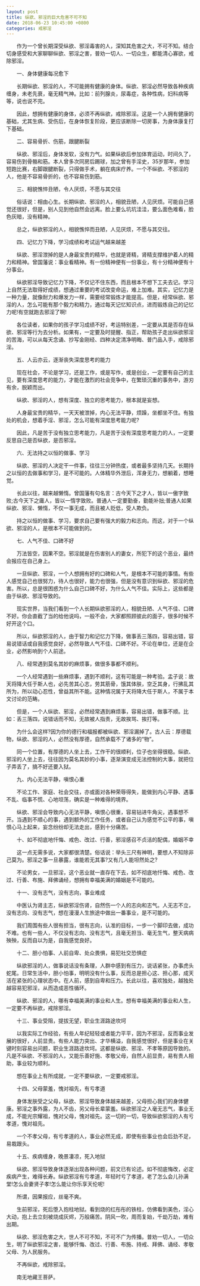 ```yaml
---
layout: post
title: 纵欲、邪淫的巨大危害不可不知
date: 2018-06-23 10:45:00 +0800
categories: 戒邪淫
---
```


　　作为一个曾长期深受纵欲、邪淫毒害的人，深知其危害之大，不可不知。结合切身感受和大家聊聊纵欲、邪淫之害，普劝一切人、一切众生，都能清心寡欲，戒除邪淫。
　　一、身体健康每况愈下
　　长期纵欲、邪淫的人，不可能拥有健康的身体。纵欲、邪淫必然导致各种疾病缠身，未老先衰，毫无精气神。比如：前列腺炎，尿毒症，各种性病，妇科病等等，说也说不完。
　　因此，想拥有健康的身体，必须不再纵欲，戒除邪淫。这是一个人拥有健康的基础，尤其生病、受伤后，在身体恢复阶段，更应该断除一切房事，为身体康复打下基础。
　　二、容易骨折、伤筋，跟腱断裂
　　纵欲、邪淫后，身体发软，没有力气。如果纵欲后参加体育运动，时间久了，容易伤到骨骼和筋。本人曾多次同房后踢球，加之曾有手淫史，35岁那年，参加短跑比赛，右脚跟腱断裂，只得做手术，躺在病床疗养。一个不纵欲、不邪淫的人，他是不容易骨折的，也不容易伤到筋。
　　三、相貌憔悴丑陋，令人厌烦，不愿与其交往
　　俗话说：相由心生。长期纵欲、邪淫的人，相貌丑陋，人见厌烦。可能自己感觉还很好，但是，别人见到他自然会远离。脸上要么坑坑洼洼，要么面色难看，脸色灰暗，没有精神。
　　总之，纵欲邪淫的人，相貌憔悴而丑陋，人见厌烦，不愿与其交往。
　　四、记忆力下降，学习成绩和考试运气越来越差
　　纵欲、邪淫泄掉的是人身最宝贵的精华，也就是肾精，肾精支撑维护着人的精力和精神。曾国藩说：事业看精神。有一份精神便有一份事业，有十分精神便有十分事业。
　　纵欲邪淫导致记忆力下降，不仅记不住东西，而且根本不想下工夫去记。学习上自然无法取得好成绩，想通过重要的考试改变命运，难上加难。其实，记忆力是一种力量，就像耐力和爆发力一样，需要经常锻炼才能提高。但是，经常纵欲、邪淫的人，怎么可能有那个毅力和精力，通过每天记忆知识点，进而锻炼自己的记忆力呢!有空就跑去邪淫了啊!
　　各位读者，如果你的孩子学习成绩不好，考运特别差，一定要从其是否存在纵欲、邪淫等行为去分析。如果有，一定要及时提醒、指正，帮助孩子走出纵欲邪淫的苦海，可以从每天念诵、抄写金刚经、四种决定清净明晦、普门品入手，戒除邪淫。
　　五、人云亦云，逐渐丧失深度思考的能力
　　现在社会，不论是学习，还是工作，或是写作，或是创业，一定要有自己的主见，要有深度思考的能力，才能在激烈的社会竞争中，在繁琐沉重的事务中，游刃有余，脱颖而出。
　　纵欲、邪淫的人，想有深度、独立的思考能力，根本就是妄想。
　　人身最宝贵的精华，一天天被泄掉，内心无法平静，烦躁，坐都坐不住。有独处的机会，想着手淫、邪淫，怎么可能有深度思考能力呢?
　　因此，凡是苦于没有独立思考能力，凡是苦于没有深度思考能力的人，一定要反思自己是否纵欲，是否邪淫。
　　六、无法持之以恒的做事、学习
　　纵欲、邪淫的人决定干一件事，往往三分钟热度，或者最多坚持几天。长期持之以恒的去做事和学习，是不可能的。人体精华外泄后，浑身无力，想躺着，想睡觉。
　　长此以往，越来越懒惰。曾国藩有句名言：古今天下之才人，皆以一傲字致败;古今天下之庸人，皆以一惰字致败。普通人一定要勤奋，勤能补拙;普通人如果纵欲、邪淫、懒惰，不仅一事无成，而且被人贬低，受人欺负。
　　持之以恒的做事、学习，要求自己要有强大的毅力和志向。而这，对于一个纵欲、邪淫的人，是根本不可能做到的。
　　七、人气不佳、口碑不好
　　万法皆空，因果不空。邪淫就是在伤害别人的妻女，所犯下的这个恶业，最终会报应在自己身上。
　　一旦纵欲、邪淫，一个人想拥有好的口碑和人气，是根本不可能的事情。有些人感觉自己也很努力，待人也很好，能力也很强，但是没有意识到纵欲、邪淫的危害。所以，总是很困惑为什么自己口碑不好，为什么人气不佳。实际上，这些都是由于纵欲、邪淫导致的。
　　现实世界，当我们看到一个人长期纵欲邪淫的人，相貌丑陋、人气不佳、口碑不好。你会直截了当的给他说吗，一般不会，大家都照顾彼此的面子，很多时候不好开这个口。
　　所以，纵欲邪淫的人，由于智力和记忆力下降，做事丢三落四，容易出错，容易说错话或自我感觉良好，必然导致人气不佳、口碑不好。不论在单位，还是在企业，必然影响到个人前途。
　　八、经常遇到莫名其妙的麻烦事，做很多事都不顺利。
　　一个人经常遇到一些麻烦事，遇到不顺利，这有可能是一种考验。孟子说：故天将降大任于斯人也，必先苦其心志，劳其筋骨，饿其体肤，空乏其身，行拂乱其所为，所以动心忍性，曾益其所不能。这种情况属于天将降大任于斯人，不属于本文讨论的范畴。
　　但是，一个人纵欲、邪淫，必然经常遇到麻烦事，容易出错，做事不顺。比如：丢三落四，说错话而不知，无故被人指责，无故挨骂、挨打等。
　　为什么会这样?因为你的德行和福报都被纵欲、邪淫漏掉了。古人云：厚德载物，纵欲、邪淫的人，必然没有厚德，自然承载不了诸多的“物”。
　　同一个位置，有厚德的人坐上去，工作干的很顺利，位子也坐得很稳。纵欲、邪淫的人坐上去，往往因为莫名其妙的小事，逐渐演变成无法控制的大事，就把位子弄丢了，搞不好还要入狱。
　　九、内心无法平静，嗔恨心重
　　不论工作、家庭、社会交往，亦或面对各种荣辱得失，能做到内心平静、遇事不乱、临事不慌、心地坦荡，确实是一种难得的境界。
　　纵欲、邪淫会导致内心无法平静，嗔恨心很重，容易钻进牛角尖，遇事想不开。当遇到不顺心的事，遇到额外的工作任务，或者自己认为感觉不公平的事，嗔恨心马上起来，妄念纷纷却无法走出，感到十分痛苦。
　　十、如不彻底地忏悔、戒色、改过、行善，邪淫感召不贞洁的配偶，婚姻不幸
　　这一点无需多说，大家都很清楚。俗话说：举头三尺有神明，要想人不知除非己莫为。邪淫之事一旦暴露，谁能若无其事?又有几人能坦然处之?
　　不论男女，一旦邪淫，这个恶业就一直存在下去，如不彻底地忏悔、戒色、改过、行善、布施、拜佛诵经，想拥有幸福美满的婚姻是不可能的。
　　十一、没有志气，没有志向，事业难成
　　中医认为肾主志，纵欲邪淫伤肾，自然伤一个人的志向和志气。人无志不立，没有志向、没有志气，想在漫漫人生旅途中做出一番事业，是不可能的。
　　我们周围有些人很有担当，很有志向，认准的目标，一步一个脚印去做，成功不难。也有一些人，不仅没有志向、没有志气，且毫无担当、毫无生气，整天病病殃殃，反而自以为是，自我感觉良好。
　　十二、胆小怕事、人前自卑、处众畏惧，易犯社交恐惧症
　　纵欲邪淫的人，做事说话没有条理，人群中感到有压力，说话紧张，办事虎头蛇尾。日常生活中，胆小怕事，明明没有什么事，反而总是担心这、担心那，成天活在紧张的心理状态中。在人前，感到自卑和压力。长此以往，喜欢独处，越独处越容易犯邪淫，从而造成恶性循环。
　　纵欲、邪淫的人，哪有幸福美满的事业和人生。想有幸福美满的事业和人生，一定要不再纵欲，戒除邪淫。
　　十三、事业受阻，提拔无望，职业生涯路途坎坷
　　以我实际工作经验，有些人年纪轻轻或者能力平平，因为不邪淫，反而事业发展的很好，人前显贵。有些人能力突出、才华横溢，自我感觉很好，但是事业在关键时刻容易出问题，职业生涯路途坎坷。这都是纵欲、邪淫、不孝等原因导致的。凡是不纵欲、不邪淫的人，又能乐善好施、孝敬父母，自然人前显贵，易有贵人相助，事业较为顺利。
　　想在事业上有所成就，一定不要纵欲，一定要戒邪淫。
　　十四、父母蒙羞，愧对祖先，有亏孝道
　　身体发肤受之父母，纵欲、邪淫导致身体越来越差，父母担心我们的身体健康。邪淫之事外露，为人不齿，另父母长辈蒙羞。纵欲邪淫之人毫无志气，事业无成，不能光宗耀祖，愧对父母，愧对祖先。这一切的一切，导致纵欲邪淫的人有亏孝道，愧对祖先。
　　一个不孝父母，有亏孝道的人，事业必然无成，即使有些事业也会后劲不足，易栽跟头。
　　十五、疾病缠身，晚景凄凉，死入地狱
　　纵欲、邪淫导致身体逐渐出现各种问题，前文已有论述。如不彻底悔改，必定疾病产生，难得长寿。纵欲邪淫有亏孝道，年轻时亏了孝道，老了怎么会儿孙满堂!怎么会妻贤子孝!怎么能让你乐享天伦呢!
　　所谓，因果报应，丝毫不爽。
　　生前邪淫，死后堕入抱柱地狱。看到烧的红彤彤的铁柱，仿佛看到美色，淫心大动，抱上去立刻被烧成灰烬，万般痛苦。阴风一吹，周而复始，千劫万劫，难有出期。
　　纵欲、邪淫危害之大，世人不可不知，不可不广为传播。普劝一切人，一切众生，明了纵欲邪淫之害，能够忏悔、改过、行善、布施、持戒、拜佛、诵经、孝敬父母、为人民服务。
　　不再纵欲，戒除邪淫。
　　南无地藏王菩萨。